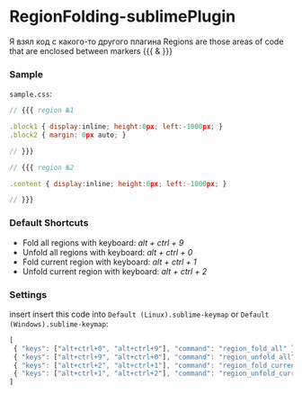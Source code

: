 # RegionFolding-sublimePlugin

Я взял код с какого-то другого плагина
Regions are those areas of code that are enclosed between markers {{{ & }}}

### Sample

`sample.css`:
```javascript
// {{{ region №1

.block1 { display:inline; height:0px; left:-1000px; }
.block2 { margin: 0px auto; }

// }}}

// {{{ region №2

.content { display:inline; height:0px; left:-1000px; }

// }}}
```

### Default Shortcuts
* Fold all regions with keyboard: _alt + ctrl + 9_
* Unfold all regions with keyboard: _alt + ctrl + 0_
* Fold current region with keyboard: _alt + ctrl + 1_
* Unfold current region with keyboard: _alt + ctrl + 2_

### Settings

insert insert this code into `Default (Linux).sublime-keymap` or `Default (Windows).sublime-keymap`:
```javascript
[
 { "keys": ["alt+ctrl+0", "alt+ctrl+9"], "command": "region_fold_all" },
 { "keys": ["alt+ctrl+9", "alt+ctrl+0"], "command": "region_unfold_all"},
 { "keys": ["alt+ctrl+2", "alt+ctrl+1"], "command": "region_fold_current"},
 { "keys": ["alt+ctrl+1", "alt+ctrl+2"], "command": "region_unfold_current"}
]
```